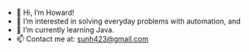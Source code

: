 - 👋 Hi, I’m Howard!
- 👀 I’m interested in solving everyday problems with automation, and
- 🌱 I’m currently learning Java.
- 📫 Contact me at: sunh423@gmail.com

<!---
sunh423/sunh423 is a ✨ special ✨ repository because its `README.md` (this file) appears on your GitHub profile.
You can click the Preview link to take a look at your changes.
--->
